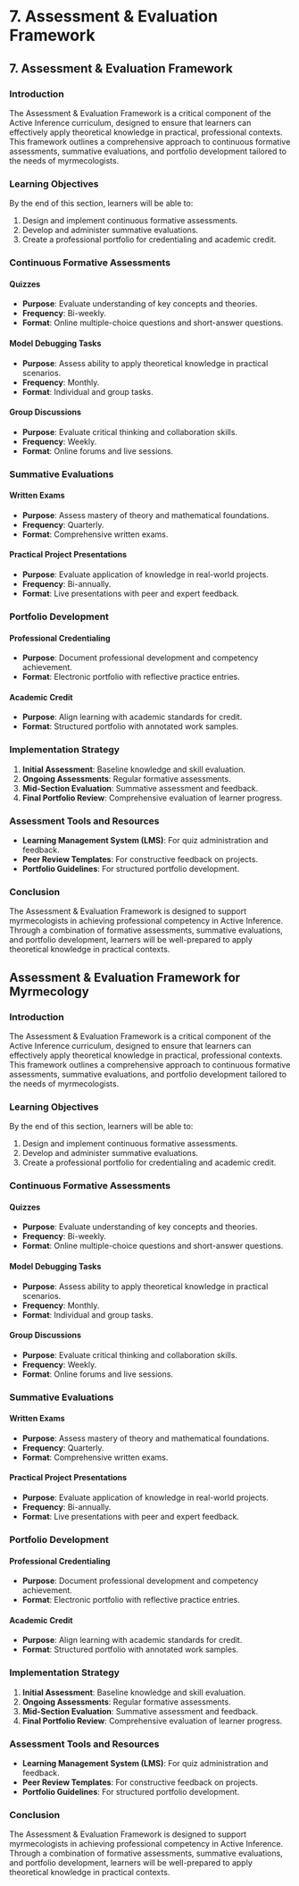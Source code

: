 # 7. Assessment & Evaluation Framework

## 7. Assessment & Evaluation Framework

### Introduction

The Assessment & Evaluation Framework is a critical component of the Active Inference curriculum, designed to ensure that learners can effectively apply theoretical knowledge in practical, professional contexts. This framework outlines a comprehensive approach to continuous formative assessments, summative evaluations, and portfolio development tailored to the needs of myrmecologists.

### Learning Objectives

By the end of this section, learners will be able to:
1. Design and implement continuous formative assessments.
2. Develop and administer summative evaluations.
3. Create a professional portfolio for credentialing and academic credit.

### Continuous Formative Assessments

#### Quizzes
- **Purpose**: Evaluate understanding of key concepts and theories.
- **Frequency**: Bi-weekly.
- **Format**: Online multiple-choice questions and short-answer questions.

#### Model Debugging Tasks
- **Purpose**: Assess ability to apply theoretical knowledge in practical scenarios.
- **Frequency**: Monthly.
- **Format**: Individual and group tasks.

#### Group Discussions
- **Purpose**: Evaluate critical thinking and collaboration skills.
- **Frequency**: Weekly.
- **Format**: Online forums and live sessions.

### Summative Evaluations

#### Written Exams
- **Purpose**: Assess mastery of theory and mathematical foundations.
- **Frequency**: Quarterly.
- **Format**: Comprehensive written exams.

#### Practical Project Presentations
- **Purpose**: Evaluate application of knowledge in real-world projects.
- **Frequency**: Bi-annually.
- **Format**: Live presentations with peer and expert feedback.

### Portfolio Development

#### Professional Credentialing
- **Purpose**: Document professional development and competency achievement.
- **Format**: Electronic portfolio with reflective practice entries.

#### Academic Credit
- **Purpose**: Align learning with academic standards for credit.
- **Format**: Structured portfolio with annotated work samples.

### Implementation Strategy

1. **Initial Assessment**: Baseline knowledge and skill evaluation.
2. **Ongoing Assessments**: Regular formative assessments.
3. **Mid-Section Evaluation**: Summative assessment and feedback.
4. **Final Portfolio Review**: Comprehensive evaluation of learner progress.

### Assessment Tools and Resources

- **Learning Management System (LMS)**: For quiz administration and feedback.
- **Peer Review Templates**: For constructive feedback on projects.
- **Portfolio Guidelines**: For structured portfolio development.

### Conclusion

The Assessment & Evaluation Framework is designed to support myrmecologists in achieving professional competency in Active Inference. Through a combination of formative assessments, summative evaluations, and portfolio development, learners will be well-prepared to apply theoretical knowledge in practical contexts.

## Assessment & Evaluation Framework for Myrmecology

### Introduction

The Assessment & Evaluation Framework is a critical component of the Active Inference curriculum, designed to ensure that learners can effectively apply theoretical knowledge in practical, professional contexts. This framework outlines a comprehensive approach to continuous formative assessments, summative evaluations, and portfolio development tailored to the needs of myrmecologists.

### Learning Objectives

By the end of this section, learners will be able to:
1. Design and implement continuous formative assessments.
2. Develop and administer summative evaluations.
3. Create a professional portfolio for credentialing and academic credit.

### Continuous Formative Assessments

#### Quizzes
- **Purpose**: Evaluate understanding of key concepts and theories.
- **Frequency**: Bi-weekly.
- **Format**: Online multiple-choice questions and short-answer questions.

#### Model Debugging Tasks
- **Purpose**: Assess ability to apply theoretical knowledge in practical scenarios.
- **Frequency**: Monthly.
- **Format**: Individual and group tasks.

#### Group Discussions
- **Purpose**: Evaluate critical thinking and collaboration skills.
- **Frequency**: Weekly.
- **Format**: Online forums and live sessions.

### Summative Evaluations

#### Written Exams
- **Purpose**: Assess mastery of theory and mathematical foundations.
- **Frequency**: Quarterly.
- **Format**: Comprehensive written exams.

#### Practical Project Presentations
- **Purpose**: Evaluate application of knowledge in real-world projects.
- **Frequency**: Bi-annually.
- **Format**: Live presentations with peer and expert feedback.

### Portfolio Development

#### Professional Credentialing
- **Purpose**: Document professional development and competency achievement.
- **Format**: Electronic portfolio with reflective practice entries.

#### Academic Credit
- **Purpose**: Align learning with academic standards for credit.
- **Format**: Structured portfolio with annotated work samples.

### Implementation Strategy

1. **Initial Assessment**: Baseline knowledge and skill evaluation.
2. **Ongoing Assessments**: Regular formative assessments.
3. **Mid-Section Evaluation**: Summative assessment and feedback.
4. **Final Portfolio Review**: Comprehensive evaluation of learner progress.

### Assessment Tools and Resources

- **Learning Management System (LMS)**: For quiz administration and feedback.
- **Peer Review Templates**: For constructive feedback on projects.
- **Portfolio Guidelines**: For structured portfolio development.

### Conclusion

The Assessment & Evaluation Framework is designed to support myrmecologists in achieving professional competency in Active Inference. Through a combination of formative assessments, summative evaluations, and portfolio development, learners will be well-prepared to apply theoretical knowledge in practical contexts.